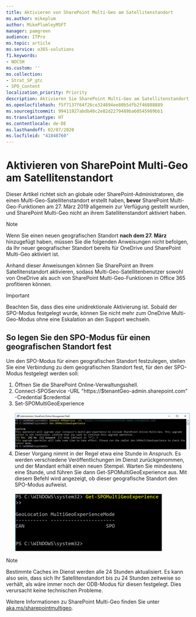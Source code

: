 ```yaml
---
title: Aktivieren von SharePoint Multi-Geo am Satellitenstandort
ms.author: mikeplum
author: MikePlumleyMSFT
manager: pamgreen
audience: ITPro
ms.topic: article
ms.service: o365-solutions
f1.keywords:
- NOCSH
ms.custom: ''
ms.collection:
- Strat_SP_gtc
- SPO_Content
localization_priority: Priority
description: Aktivieren Sie SharePoint Multi-Geo am Satellitenstandort.
ms.openlocfilehash: f5f7137f64f26ce324894ee80b5dfb2f46888889
ms.sourcegitcommit: 99411927abdb40c2e82d2279489ba60545989bb1
ms.translationtype: HT
ms.contentlocale: de-DE
ms.lasthandoff: 02/07/2020
ms.locfileid: "41848760"
---
```

# <a name="enabling-sharepoint-multi-geo-in-your-satellite-geo-location"></a>Aktivieren von SharePoint Multi-Geo am Satellitenstandort

Dieser Artikel richtet sich an globale oder SharePoint-Administratoren, die einen Multi-Geo-Satellitenstandort erstellt haben, **bevor** SharePoint Multi-Geo-Funktionen am 27. März 2019 allgemein zur Verfügung gestellt wurden, und SharePoint Multi-Geo nicht an ihrem Satellitenstandort aktiviert haben. 

>[!Note]
>Wenn Sie einen neuen geografischen Standort **nach dem 27. März** hinzugefügt haben, müssen Sie die folgenden Anweisungen nicht befolgen, da Ihr neuer geografischer Standort bereits für OneDrive und SharePoint Multi-Geo aktiviert ist.

Anhand dieser Anweisungen können Sie SharePoint an Ihrem Satellitenstandort aktivieren, sodass Multi-Geo-Satellitenbenutzer sowohl von OneDrive als auch von SharePoint Multi-Geo-Funktionen in Office 365 profitieren können. 

>[!IMPORTANT]
>Beachten Sie, dass dies eine unidirektionale Aktivierung ist. Sobald der SPO-Modus festgelegt wurde, können Sie nicht mehr zum OneDrive Multi-Geo-Modus ohne eine Eskalation an den Support wechseln. 

## <a name="to-set-a-geo-location-into-spo-mode"></a>So legen Sie den SPO-Modus für einen geografischen Standort fest

Um den SPO-Modus für einen geografischen Standort festzulegen, stellen Sie eine Verbindung zu dem geografischen Standort fest, für den der SPO-Modus festgelegt werden soll:

1.  Öffnen Sie die SharePoint Online-Verwaltungsshell. 
2.  Connect-SPOService -URL "https://$tenantGeo-admin.sharepoint.com" -Credential $credential
3.  Set-SPOMultiGeoExperience</br></br>
![Set-SPOMultiGeoExperience](media/Set-SPO-MultiGeo.jpg)
4.  Dieser Vorgang nimmt in der Regel etwa eine Stunde in Anspruch. Es werden verschiedene Veröffentlichungen im Dienst zurückgenommen, und der Mandant erhält einen neuen Stempel. Warten Sie mindestens eine Stunde, und führen Sie dann Get-SPOMultiGeoExperience aus.  Mit diesem Befehl wird angezeigt, ob dieser geografische Standort den SPO-Modus aufweist.</br></br>
![Set-SPOMultiGeoExperience](media/Get-SPO-MultiGeo.jpg)

 
 
 
>[!Note]
>Bestimmte Caches im Dienst werden alle 24 Stunden aktualisiert. Es kann also sein, dass sich Ihr Satellitenstandort bis zu 24 Stunden zeitweise so verhält, als wäre immer noch der ODB-Modus für diesen festgelegt. Dies verursacht keine technischen Probleme. 
 
Weitere Informationen zu SharePoint Multi-Geo finden Sie unter [aka.ms/sharepointmultigeo](https://docs.microsoft.com/office365/enterprise/multi-geo-capabilities-in-onedrive-and-sharepoint-online-in-office-365).


